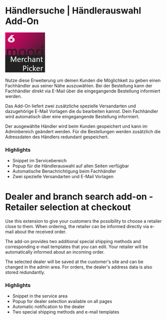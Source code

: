 # Händlersuche | Händlerauswahl Add-On

![Logo](images/plugin.jpg)

Nutze diese Erweiterung um deinen Kunden die Möglichkeit zu geben einen 
Fachhändler aus seiner Nähe auszuwählen. Bei der Bestellung kann der 
Fachhändler direkt via E-Mail über die eingegangende Bestellung informiert werden.

Das Add-On liefert zwei zusätzliche spezielle Versandarten und dazugehörige 
E-Mail Vorlagen die du bearbeiten kannst. Dein Fachhändler wird automatisch 
über eine eingegangende Bestellung informiert.

Der ausgewählte Händler wird beim Kunden gespeichert und kann im Adminbereich 
geändert werden. Für die Bestellungen werden zusätzlich die Adressdaten des 
Händlers redundant gespeichert.

### Highlights

- Snippet im Servicebereich
- Popup für die Händlerauswahl auf allen Seiten verfügbar
- Automatische Benachrichtigung beim Fachhändler
- Zwei spezielle Versandarten und E-Mail Vorlagen

# Dealer and branch search add-on - Retailer selection at checkout

Use this extension to give your customers the possibility to choose 
a retailer close to them. When ordering, the retailer can be informed 
directly via e-mail about the received order.

The add-on provides two additional special shipping methods and 
corresponding e-mail templates that you can edit. Your retailer will 
be automatically informed about an incoming order.

The selected dealer will be saved at the customer's site and can be 
changed in the admin area. For orders, the dealer's address data is 
also stored redundantly.

### Highlights

- Snippet in the service area
- Popup for dealer selection available on all pages
- Automatic notification to the dealer
- Two special shipping methods and e-mail templates
